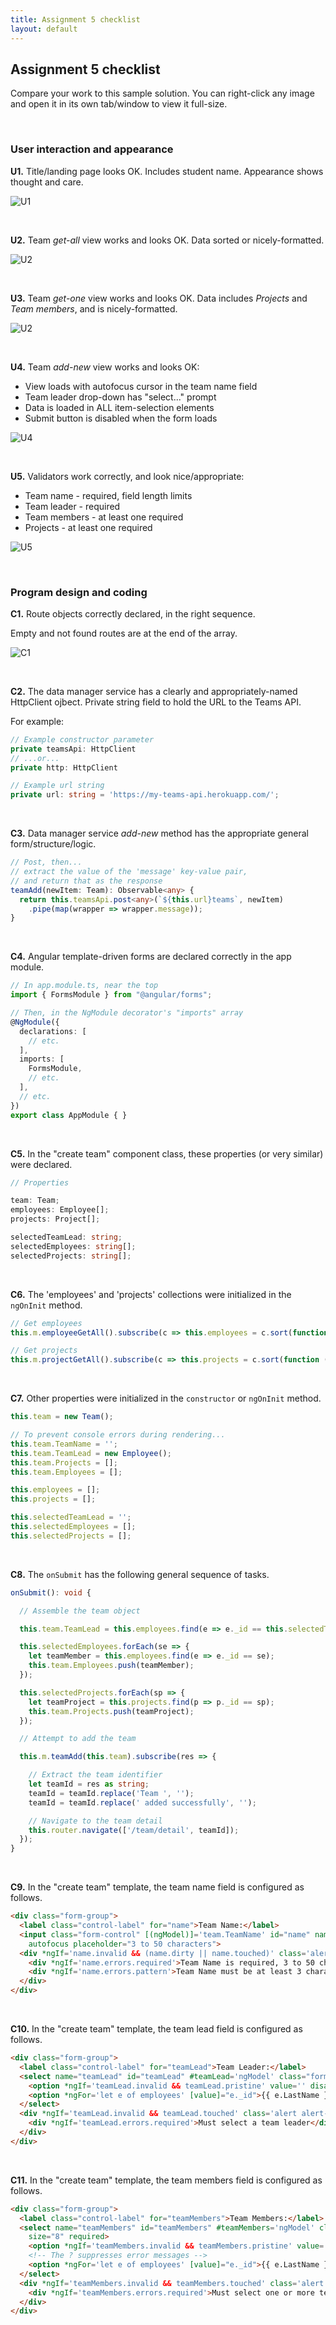 ```yaml
---
title: Assignment 5 checklist
layout: default
---
```


## Assignment 5 checklist

Compare your work to this sample solution. You can right-click any image and open it in its own tab/window to view it full-size.

<br>

### User interaction and appearance

**U1.** Title/landing page looks OK. Includes student name. Appearance shows thought and care.

![U1](media/a5-u1-home.png)

<br>

**U2.** Team <i>get-all</i> view works and looks OK. Data sorted or nicely-formatted.

![U2](media/a5-u2-team-list.png)

<br>

**U3.** Team <i>get-one</i> view works and looks OK. Data includes <i>Projects</i> and <i>Team members</i>, and is nicely-formatted.

![U2](media/a5-u3-team-detail.png)

<br>

**U4.** Team <i>add-new</i> view works and looks OK:
* View loads with autofocus cursor in the team name field
* Team leader drop-down has "select..." prompt
* Data is loaded in ALL item-selection elements
* Submit button is disabled when the form loads

![U4](media/a5-u4-team-create-v1.png)

<br>

**U5.** Validators work correctly, and look nice/appropriate: 
* Team name - required, field length limits 
* Team leader - required 
* Team members - at least one required
* Projects - at least one required

![U5](media/a5-u5-team-create-v2.png)

<br>

### Program design and coding

**C1.** Route objects correctly declared, in the right sequence.

Empty and not found routes are at the end of the array.

![C1](media/a5-c1-routes.png)

<br>

**C2.** The data manager service has a clearly and appropriately-named HttpClient ojbect. Private string field to hold the URL to the Teams API.

For example:
```ts
// Example constructor parameter
private teamsApi: HttpClient
// ...or...
private http: HttpClient

// Example url string
private url: string = 'https://my-teams-api.herokuapp.com/';
```

<br>

**C3.** Data manager service <i>add-new</i> method has the appropriate general form/structure/logic.

```ts
// Post, then...
// extract the value of the 'message' key-value pair,
// and return that as the response
teamAdd(newItem: Team): Observable<any> {
  return this.teamsApi.post<any>(`${this.url}teams`, newItem)
    .pipe(map(wrapper => wrapper.message));
}
```

<br>

**C4.** Angular template-driven forms are declared correctly in the app module.

```ts
// In app.module.ts, near the top
import { FormsModule } from "@angular/forms";

// Then, in the NgModule decorator's "imports" array
@NgModule({
  declarations: [
    // etc.
  ],
  imports: [
    FormsModule,
    // etc. 
  ],
  // etc.
})
export class AppModule { }
```

<br>

**C5.** In the "create team" component class, these properties (or very similar) were declared.

```ts
// Properties

team: Team;
employees: Employee[];
projects: Project[];

selectedTeamLead: string;
selectedEmployees: string[];
selectedProjects: string[];
```
<br>

**C6.** The 'employees' and 'projects' collections were initialized in the <code>ngOnInit</code> method.

```ts
// Get employees
this.m.employeeGetAll().subscribe(c => this.employees = c.sort(function (a, b) { return cmp(a.LastName, b.LastName) || cmp(a.FirstName, b.FirstName) }));

// Get projects
this.m.projectGetAll().subscribe(c => this.projects = c.sort(function (a, b) { return cmp(a.ProjectName, b.ProjectName) }));
```

<br>

**C7.** Other properties were initialized in the <code>constructor</code> or <code>ngOnInit</code> method.

```ts
this.team = new Team();

// To prevent console errors during rendering...
this.team.TeamName = '';
this.team.TeamLead = new Employee();
this.team.Projects = [];
this.team.Employees = [];

this.employees = [];
this.projects = [];

this.selectedTeamLead = '';
this.selectedEmployees = [];
this.selectedProjects = [];
```

<br>

**C8.** The <code>onSubmit</code> has the following general sequence of tasks.

```ts
onSubmit(): void {

  // Assemble the team object

  this.team.TeamLead = this.employees.find(e => e._id == this.selectedTeamLead);

  this.selectedEmployees.forEach(se => {
    let teamMember = this.employees.find(e => e._id == se);
    this.team.Employees.push(teamMember);
  });

  this.selectedProjects.forEach(sp => {
    let teamProject = this.projects.find(p => p._id == sp);
    this.team.Projects.push(teamProject);
  });

  // Attempt to add the team

  this.m.teamAdd(this.team).subscribe(res => {

    // Extract the team identifier
    let teamId = res as string;
    teamId = teamId.replace('Team ', '');
    teamId = teamId.replace(' added successfully', '');

    // Navigate to the team detail
    this.router.navigate(['/team/detail', teamId]);
  });
}
```

<br>

**C9.** In the "create team" template, the team name field is configured as follows.

```html
<div class="form-group">
  <label class="control-label" for="name">Team Name:</label>
  <input class="form-control" [(ngModel)]='team.TeamName' id="name" name="name" #name='ngModel' required pattern='.{3,}' maxlength="50"
    autofocus placeholder="3 to 50 characters">
  <div *ngIf='name.invalid && (name.dirty || name.touched)' class='alert alert-danger'>
    <div *ngIf='name.errors.required'>Team Name is required, 3 to 50 characters</div>
    <div *ngIf='name.errors.pattern'>Team Name must be at least 3 characters</div>
  </div>
</div>
```

<br>

**C10.** In the "create team" template, the team lead field is configured as follows.

```html
<div class="form-group">
  <label class="control-label" for="teamLead">Team Leader:</label>
  <select name="teamLead" id="teamLead" #teamLead='ngModel' class="form-control" [(ngModel)]='selectedTeamLead' required>
    <option *ngIf='teamLead.invalid && teamLead.pristine' value='' disabled>Select a team leader...</option>
    <option *ngFor='let e of employees' [value]="e._id">{{ e.LastName }}, {{ e.FirstName }}</option>
  </select>
  <div *ngIf='teamLead.invalid && teamLead.touched' class='alert alert-danger'>
    <div *ngIf='teamLead.errors.required'>Must select a team leader</div>
  </div>
</div>
```

<br>

**C11.** In the "create team" template, the team members field is configured as follows.

```html
<div class="form-group">
  <label class="control-label" for="teamMembers">Team Members:</label>
  <select name="teamMembers" id="teamMembers" #teamMembers='ngModel' class="form-control" [(ngModel)]='selectedEmployees' multiple
    size="8" required>
    <option *ngIf='teamMembers.invalid && teamMembers.pristine' value='' disabled>Select one or more team members...</option>
    <!-- The ? suppresses error messages -->
    <option *ngFor='let e of employees' [value]="e._id">{{ e.LastName }}, {{ e.FirstName }} - {{ e.Position?.PositionName }}</option>
  </select>
  <div *ngIf='teamMembers.invalid && teamMembers.touched' class='alert alert-danger'>
    <div *ngIf='teamMembers.errors.required'>Must select one or more team members</div>
  </div>
</div>
```

<br>
